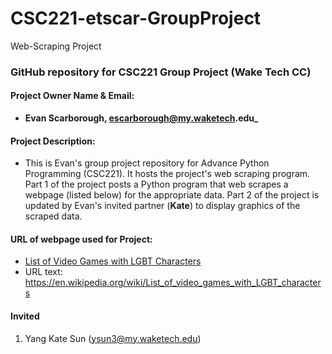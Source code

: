 # CSC221-etscar-GroupProject
Web-Scraping Project 

### GitHub repository for CSC221 Group Project (Wake Tech CC)
#### Project Owner Name & Email: 
* **Evan Scarborough, escarborough@my.waketech.edu_**
#### Project Description: 
* This is Evan's group project repository for Advance Python Programming (CSC221). It hosts the project's web scraping program. Part 1 of the project posts a Python program that web scrapes a webpage (listed below) for the appropriate data. Part 2 of the project is updated by Evan's invited partner (**Kate**) to display graphics of the scraped data.
#### URL of webpage used for Project:
* [List of Video Games with LGBT Characters](https://en.wikipedia.org/wiki/List_of_video_games_with_LGBT_characters)
* URL text: https://en.wikipedia.org/wiki/List_of_video_games_with_LGBT_characters
#### Invited
1. Yang Kate Sun (ysun3@my.waketech.edu)

